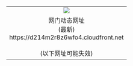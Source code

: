 ﻿<table>
  <tr></tr>
  <tr><td colspan=2 align=center><img src="https://d214m2r8z6wfo4.cloudfront.net/Up/oGate.jpg" /></td></tr>
  <tr><td colspan=2 align=center>网门动态网址<br/>(最新)
<br>https://d214m2r8z6wfo4.cloudfront.net
<br/><br/>(以下网址可能失效)
    </td>
  </tr>
</table>
